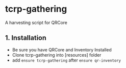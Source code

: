 # tcrp-gathering
A harvesting script for QRCore

## 1. Installation
- Be sure you have QRCore and Inventory Installed
- Clone tcrp-gathering into [resources] folder
- add ```ensure tcrp-gathering``` after ```ensure qr-inventory```